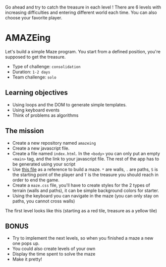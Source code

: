 Go ahead and try to catch the treasure in each level !
There are 6 levels with increasing difficulties and entering different world each time. You can also choose your favorite player.





# AMAZEing

Let's build a simple Maze program. You start from a defined position, you're supposed to get the treasure.

- Type of challenge: `consolidation`  
- Duration: `1-2 days`  
- Team challenge: `solo`

## Learning objectives

- Using loops and the DOM to generate simple templates. 
- Using keyboard events
- Think of problems as algorithms

## The mission

- Create a new repository named `amazeing`
- Create a new javascript file.
- Create a file named `index.html`. In the `<body>` you can only put an empty `<main>` tag, and the link to your javascript file. The rest of the app has to be generated using your script
- Use [this file](mazes.js) as a reference to build a maze. `*` are walls, `.` are paths, `S` is the starting point of the player and `T` is the treasure you should reach in order to end the game. 
- Create a `maze.css` file, you'll have to create styles for the 2 types of terrain (walls and paths), it can be simple background colors for starter.
- Using the keyboard you can navigate in the maze (you can only stay on paths, you cannot cross walls)


The first level looks like this (starting as a red tile, treasure as a yellow tile)

## BONUS

- Try to implement the next levels, so when you finished a maze a new one pops up.
- You could also create levels of your own
- Display the time spent to solve the maze
- Make it pretty!
